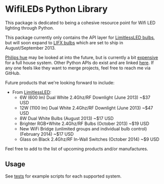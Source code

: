 # WifiLEDs Python Library

This package is dedicated to being a cohesive resource point for Wifi LED lighting through Python.

This package currently only contains the API layer for [LimitlessLED bulbs](wifileds/limitlessled), but will soon expand to [LIFX bulbs](http://lifx.co/) which are set to ship in August/September 2013. 

[Philips hue](http://www.meethue.com/) may be looked at into the future, but is currently a bit [expensive](http://www.jon00.me.uk/images/WiFiLEDMatrix.png) for a full house system. Other Python APIs do exist and are linked [here](https://github.com/Q42/hue-libs#python). If any one feels like they want to merge projects, feel free to reach me via GitHub.

Future products that we're looking forward to include:

* From [LimitlessLED](http://whrl.pl/RdBge7):
    * 6W (600 lm) Dual White 2.4Ghz/RF Downlight (June 2013) ~$37 USD
    * 12W (1100 lm) Dual White 2.4Ghz/RF Downlight (June 2013) ~$47 USD
    * 8W Dual White Bulbs (August 2013) ~$17 USD
    * Brighter RGB+White 2.4Ghz/RF Bulbs (October 2013) ~$19 USD
    * New WiFi Bridge (unlimited groups and individual bulb control) (February 2014) ~$17 USD
    * Glass on Black 2.4Ghz/RF In-Wall Switches (October 2014) ~$9 USD

Feel free to add to the list of upcoming products and/or manufactures.

## Usage

See [tests](tests) for example scripts for each supported system.
